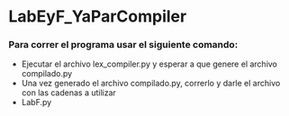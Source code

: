 # LabEyF_YaParCompiler

### Para correr el programa usar el siguiente comando:

- Ejecutar el archivo lex_compiler.py y esperar a que genere el archivo compilado.py
- Una vez generado el archivo compilado.py, correrlo y darle el archivo con las cadenas a utilizar
- LabF.py
